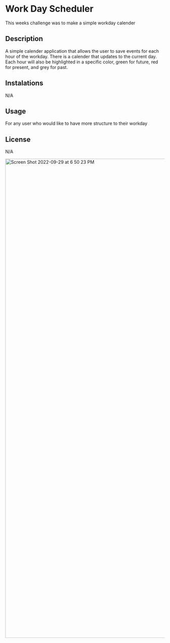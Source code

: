 #  Work Day Scheduler

This weeks challenge was to make a simple workday calender 

## Description

A simple calender application that allows the user to save events for each hour of the workday. There is a calender that updates to the current day. Each hour will also be highlighted in a specific color, green for future, red for present, and grey for past.


## Instalations

N/A

## Usage

For any user who would like to have more structure to their workday


## License

N/A

<img width="1512" alt="Screen Shot 2022-09-29 at 6 50 23 PM" src="https://user-images.githubusercontent.com/111208223/193161604-fbb6cf50-853b-4be0-978a-8e6e9edaf90f.png">
